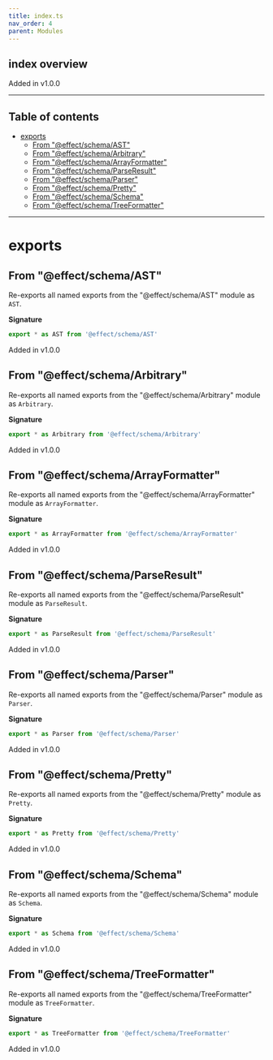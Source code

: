 ```yaml
---
title: index.ts
nav_order: 4
parent: Modules
---
```


## index overview

Added in v1.0.0

---

<h2 class="text-delta">Table of contents</h2>

- [exports](#exports)
  - [From "@effect/schema/AST"](#from-effectschemaast)
  - [From "@effect/schema/Arbitrary"](#from-effectschemaarbitrary)
  - [From "@effect/schema/ArrayFormatter"](#from-effectschemaarrayformatter)
  - [From "@effect/schema/ParseResult"](#from-effectschemaparseresult)
  - [From "@effect/schema/Parser"](#from-effectschemaparser)
  - [From "@effect/schema/Pretty"](#from-effectschemapretty)
  - [From "@effect/schema/Schema"](#from-effectschemaschema)
  - [From "@effect/schema/TreeFormatter"](#from-effectschematreeformatter)

---

# exports

## From "@effect/schema/AST"

Re-exports all named exports from the "@effect/schema/AST" module as `AST`.

**Signature**

```ts
export * as AST from '@effect/schema/AST'
```

Added in v1.0.0

## From "@effect/schema/Arbitrary"

Re-exports all named exports from the "@effect/schema/Arbitrary" module as `Arbitrary`.

**Signature**

```ts
export * as Arbitrary from '@effect/schema/Arbitrary'
```

Added in v1.0.0

## From "@effect/schema/ArrayFormatter"

Re-exports all named exports from the "@effect/schema/ArrayFormatter" module as `ArrayFormatter`.

**Signature**

```ts
export * as ArrayFormatter from '@effect/schema/ArrayFormatter'
```

Added in v1.0.0

## From "@effect/schema/ParseResult"

Re-exports all named exports from the "@effect/schema/ParseResult" module as `ParseResult`.

**Signature**

```ts
export * as ParseResult from '@effect/schema/ParseResult'
```

Added in v1.0.0

## From "@effect/schema/Parser"

Re-exports all named exports from the "@effect/schema/Parser" module as `Parser`.

**Signature**

```ts
export * as Parser from '@effect/schema/Parser'
```

Added in v1.0.0

## From "@effect/schema/Pretty"

Re-exports all named exports from the "@effect/schema/Pretty" module as `Pretty`.

**Signature**

```ts
export * as Pretty from '@effect/schema/Pretty'
```

Added in v1.0.0

## From "@effect/schema/Schema"

Re-exports all named exports from the "@effect/schema/Schema" module as `Schema`.

**Signature**

```ts
export * as Schema from '@effect/schema/Schema'
```

Added in v1.0.0

## From "@effect/schema/TreeFormatter"

Re-exports all named exports from the "@effect/schema/TreeFormatter" module as `TreeFormatter`.

**Signature**

```ts
export * as TreeFormatter from '@effect/schema/TreeFormatter'
```

Added in v1.0.0
